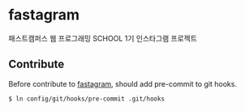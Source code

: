 # fastagram
패스트캠퍼스 웹 프로그래밍 SCHOOL 1기 인스타그램 프로젝트


## Contribute

Before contribute to [fastagram](https://github.com/dobestan/fastagram/), should add pre-commit to git hooks.

```
$ ln config/git/hooks/pre-commit .git/hooks
```
